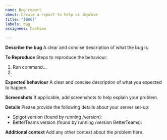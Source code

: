 ```yaml
---
name: Bug report
about: Create a report to help us improve
title: "[BUG]"
labels: bug
assignees: booksaw

---
```


**Describe the bug**
A clear and concise description of what the bug is.

**To Reproduce**
Steps to reproduce the behaviour:
1. Run command...
2. 

**Expected behaviour**
A clear and concise description of what you expected to happen.

**Screenshots**
If applicable, add screenshots to help explain your problem.

**Details**
Please provide the following details about your server set-up:
- Spigot version (found by running /version):
- BetterTeams version (found by running /version BetterTeams): 

**Additional context**
Add any other context about the problem here.

